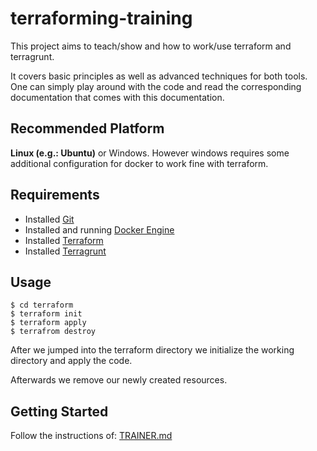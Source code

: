 # terraforming-training
This project aims to teach/show and how to work/use terraform and terragrunt. 

It covers basic principles as well as advanced techniques for both tools. One can simply play around with the code and read the corresponding documentation that comes with this documentation.

## Recommended Platform
**Linux (e.g.: Ubuntu)** or Windows. 
However windows requires some additional configuration for docker to work fine with terraform.

## Requirements
- Installed [Git](https://git-scm.com/downloads)
- Installed and running [Docker Engine](https://docs.docker.com/engine/install/)
- Installed [Terraform](https://developer.hashicorp.com/terraform/tutorials/docker-get-started/install-cli)
- Installed [Terragrunt](https://terragrunt.gruntwork.io/docs/getting-started/install/)

## Usage
```
$ cd terraform
$ terraform init
$ terraform apply
$ terrafrom destroy
```
After we jumped into the terraform directory we initialize the working directory and apply the code.

Afterwards we remove our newly created resources.

## Getting Started
Follow the instructions of: [TRAINER.md](./TRAINER.md)